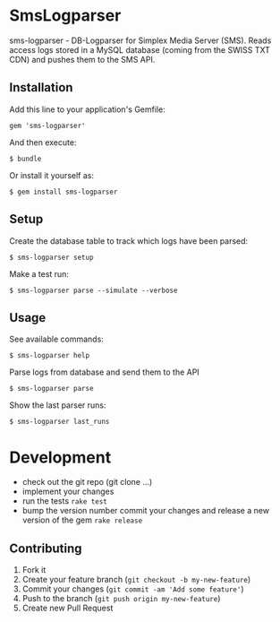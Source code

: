 # SmsLogparser

sms-logparser - DB-Logparser for Simplex Media Server (SMS). Reads access logs stored in a MySQL database (coming from the SWISS TXT CDN) and pushes them to the SMS API.

## Installation

Add this line to your application's Gemfile:

    gem 'sms-logparser'

And then execute:

    $ bundle

Or install it yourself as:

    $ gem install sms-logparser

## Setup

Create the database table to track which logs have been parsed:

    $ sms-logparser setup

Make a test run:

    $ sms-logparser parse --simulate --verbose

## Usage

See available commands:

    $ sms-logparser help

Parse logs from database and send them to the API

    $ sms-logparser parse

Show the last parser runs:

    $ sms-logparser last_runs

# Development

  - check out the git repo (git clone ...)
  - implement your changes
  - run the tests `rake test`
  - bump the version number commit your changes and release a new version of the gem `rake release`

## Contributing

1. Fork it
2. Create your feature branch (`git checkout -b my-new-feature`)
3. Commit your changes (`git commit -am 'Add some feature'`)
4. Push to the branch (`git push origin my-new-feature`)
5. Create new Pull Request
